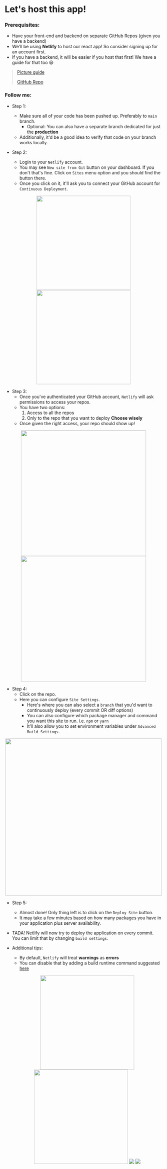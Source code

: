 # Let's host this app!

### Prerequisites:
- Have your front-end and backend on separate GitHub Repos (given you have a backend)
- We'll be using **Netlify** to host our react app! So consider signing up for an account first.
- If you have a backend, it will be easier if you host that first! We have a guide for that too 😃

> [Picture guide](https://imgur.com/a/Bs9wl8Z)
>
> [GitHub Repo](https://infallible-leakey-b064a5.netlify.app)


### Follow me:

- Step 1:
  - Make sure all of your code has been pushed up. Preferably to `main` branch.
    - Optional: You can also have a separate branch dedicated for just the **production**
  - Additionally, it'd be a good idea to verify that code on your branch works locally.

- Step 2:
  - Login to your `Netlify` account.
  - You may see `New site from Git` button on your dashboard. If you don't that's fine. Click on `Sites` menu option and you should find the button there.
  - Once you click on it, it'll ask you to connect your GitHub account for `Continuous Deployment`.

<p align="center">
  <img src="https://i.imgur.com/FIHlHHL.png" height="300px" />
  <img src="https://i.imgur.com/9wGkuoX.png" height="300px" />
</p>

- Step 3:
  - Once you've authenticated your GitHub account, `Netlify` will ask permissions to access your repos.
  - You have two options:
    1. Access to all the repos
    2. Only to the repo that you want to deploy
    **Choose wisely**
  - Once given the right access, your repo should show up!

<p align="center">
  <img src="https://i.imgur.com/ixnhc8y.png" height="400px" />
  <img src="https://i.imgur.com/MOM1br9.png" height="400px" />
</p>

- Step 4:
  - Click on the repo.
  - Here you can configure `Site Settings`.
    - Here's where you can also select a `branch` that you'd want to continuously deploy (every commit OR diff options)
    - You can also configure which package manager and command you want this site to run. i.e. `npm` or `yarn`
    - It'll also allow you to set environment variables under `Advanced Build Settings`.

<p align="center">
  <img src="https://i.imgur.com/Mqtw2sZ.png" height="500px" />
</p>

- Step 5:
  - Almost done! Only thing left is to click on the `Deploy Site` button.
  - It may take a few minutes based on how many packages you have in your application plus server availability.

- TADA! Netlify will now try to deploy the application on every commit. You can limit that by changing `build settings`.

- Additional tips:
  - By default, `Netlify` will treat **warnings** as **errors**
  - You can disable that by adding a build runtime command suggested [here](https://docs.netlify.com/configure-builds/troubleshooting-tips/#build-fails-on-warning-message)


  <p align="center">
    <img src="https://i.imgur.com/zdGyy4n.png" height="300px" />
    <img src="https://i.imgur.com/1mebMe8.png" height="300px" />
    <img src="https://i.imgur.com/8pkG6k8.png" />
    <img src="https://i.imgur.com/vM9fwUi.png" />
  </p>
